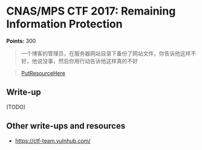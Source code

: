 # CNAS/MPS CTF 2017: Remaining Information Protection 

**Points:** 300

> 一个博客的管理员，在服务器网站目录下备份了网站文件，你告诉他这样不好，他说没事，然后你用行动告诉他这样真的不好

> [PutResourceHere](PutResourceHere)  

## Write-up

(TODO)

## Other write-ups and resources

* <https://ctf-team.vulnhub.com/>

